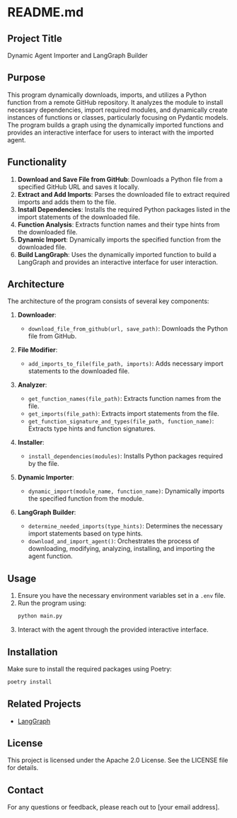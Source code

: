 # README.md

## Project Title

Dynamic Agent Importer and LangGraph Builder

## Purpose

This program dynamically downloads, imports, and utilizes a Python function from a remote GitHub repository. It analyzes the module to install necessary dependencies, import required modules, and dynamically create instances of functions or classes, particularly focusing on Pydantic models. The program builds a graph using the dynamically imported functions and provides an interactive interface for users to interact with the imported agent.

## Functionality

1. **Download and Save File from GitHub**: Downloads a Python file from a specified GitHub URL and saves it locally.
2. **Extract and Add Imports**: Parses the downloaded file to extract required imports and adds them to the file.
3. **Install Dependencies**: Installs the required Python packages listed in the import statements of the downloaded file.
4. **Function Analysis**: Extracts function names and their type hints from the downloaded file.
5. **Dynamic Import**: Dynamically imports the specified function from the downloaded file.
6. **Build LangGraph**: Uses the dynamically imported function to build a LangGraph and provides an interactive interface for user interaction.

## Architecture

The architecture of the program consists of several key components:

1. **Downloader**:
    - `download_file_from_github(url, save_path)`: Downloads the Python file from GitHub.

2. **File Modifier**:
    - `add_imports_to_file(file_path, imports)`: Adds necessary import statements to the downloaded file.

3. **Analyzer**:
    - `get_function_names(file_path)`: Extracts function names from the file.
    - `get_imports(file_path)`: Extracts import statements from the file.
    - `get_function_signature_and_types(file_path, function_name)`: Extracts type hints and function signatures.

4. **Installer**:
    - `install_dependencies(modules)`: Installs Python packages required by the file.

5. **Dynamic Importer**:
    - `dynamic_import(module_name, function_name)`: Dynamically imports the specified function from the module.

6. **LangGraph Builder**:
    - `determine_needed_imports(type_hints)`: Determines the necessary import statements based on type hints.
    - `download_and_import_agent()`: Orchestrates the process of downloading, modifying, analyzing, installing, and importing the agent function.

## Usage

1. Ensure you have the necessary environment variables set in a `.env` file.
2. Run the program using:
    ```bash
    python main.py
    ```
3. Interact with the agent through the provided interactive interface.

## Installation

Make sure to install the required packages using Poetry:
```bash
poetry install
```

## Related Projects

- [LangGraph](https://github.com/langchain-ai/langgraph)

## License

This project is licensed under the Apache 2.0 License. See the LICENSE file for details.

## Contact

For any questions or feedback, please reach out to [your email address].